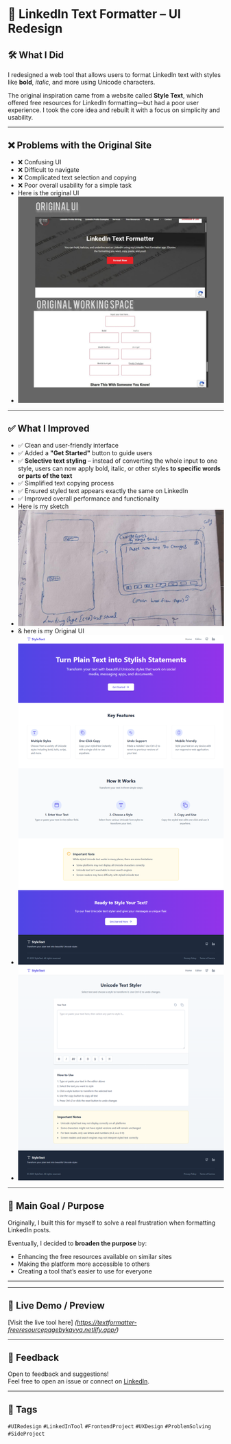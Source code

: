 # 🔡 LinkedIn Text Formatter – UI Redesign

## 🛠️ What I Did
I redesigned a web tool that allows users to format LinkedIn text with styles like **bold**, *italic*, and more using Unicode characters.

The original inspiration came from a website called **Style Text**, which offered free resources for LinkedIn formatting—but had a poor user experience. I took the core idea and rebuilt it with a focus on simplicity and usability.

---

## ❌ Problems with the Original Site
- ❌ Confusing UI
- ❌ Difficult to navigate
- ❌ Complicated text selection and copying
- ❌ Poor overall usability for a simple task
- Here is the original UI
- <img src="images/original.jpeg" alt="ori">

---

## ✅ What I Improved
- ✅ Clean and user-friendly interface
- ✅ Added a **"Get Started"** button to guide users
- ✅ **Selective text styling** – instead of converting the whole input to one style, users can now apply bold, italic, or other styles **to specific words or parts of the text**
- ✅ Simplified text copying process
- ✅ Ensured styled text appears exactly the same on LinkedIn
- ✅ Improved overall performance and functionality
- Here is my sketch
- <img src="images/sketch.jpeg" alt="ori">
- & here is my Original UI
- <img src="images/mainscreen.png" alt="ori">
- <img src="images/mainfunction.png" alt="ori">



---

## 🎯 Main Goal / Purpose
Originally, I built this for myself to solve a real frustration when formatting LinkedIn posts.

Eventually, I decided to **broaden the purpose** by:
- Enhancing the free resources available on similar sites
- Making the platform more accessible to others
- Creating a tool that’s easier to use for everyone

---



---

## 🔗 Live Demo / Preview
[Visit the live tool here] *(https://textformatter-freeresourcepagebykavya.netlify.app/)*

---

## 💬 Feedback
Open to feedback and suggestions!  
Feel free to open an issue or connect on [LinkedIn](www.linkedin.com/in/trivedikavya).

---

## 📌 Tags
`#UIRedesign` `#LinkedInTool` `#FrontendProject` `#UXDesign` `#ProblemSolving` `#SideProject`

